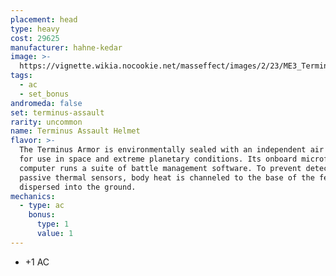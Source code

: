 ```yaml
---
placement: head
type: heavy
cost: 29625
manufacturer: hahne-kedar
image: >-
  https://vignette.wikia.nocookie.net/masseffect/images/2/23/ME3_Terminus_Assault_Armor.png/revision/latest?cb=20120314195928
tags:
  - ac
  - set_bonus
andromeda: false
set: terminus-assault
rarity: uncommon
name: Terminus Assault Helmet
flavor: >-
  The Terminus Armor is environmentally sealed with an independent air supply
  for use in space and extreme planetary conditions. Its onboard microframe
  computer runs a suite of battle management software. To prevent detection by
  passive thermal sensors, body heat is channeled to the base of the feet and
  dispersed into the ground.
mechanics:
  - type: ac
    bonus:
      type: 1
      value: 1
---
```

- +1 AC
